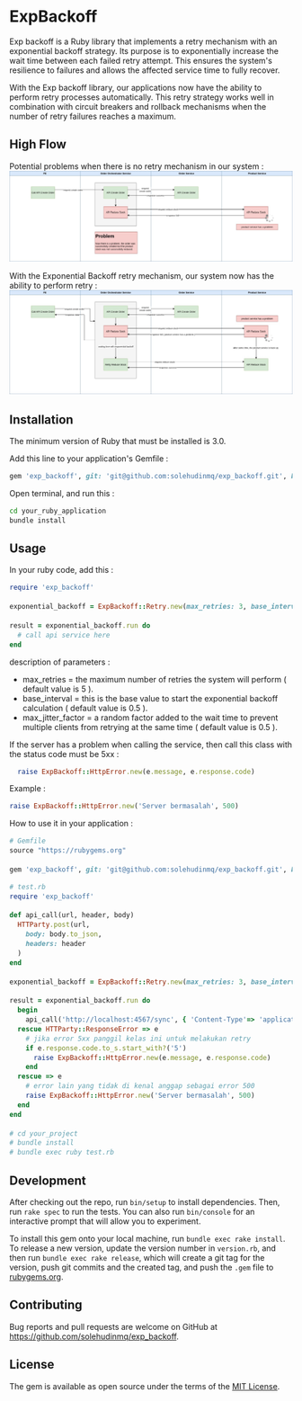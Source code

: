 # ExpBackoff

Exp backoff is a Ruby library that implements a retry mechanism with an exponential backoff strategy. Its purpose is to exponentially increase the wait time between each failed retry attempt. This ensures the system's resilience to failures and allows the affected service time to fully recover.

With the Exp backoff library, our applications now have the ability to perform retry processes automatically. This retry strategy works well in combination with circuit breakers and rollback mechanisms when the number of retry failures reaches a maximum.

## High Flow

Potential problems when there is no retry mechanism in our system :
![Logo Ruby](https://github.com/solehudinmq/exp_backoff/blob/development/high_flow/Exp%20Backoff.jpg)

With the Exponential Backoff retry mechanism, our system now has the ability to perform retry :
![Logo Ruby](https://github.com/solehudinmq/exp_backoff/blob/development/high_flow/Exp%20Backoff-solution.jpg)

## Installation

The minimum version of Ruby that must be installed is 3.0.

Add this line to your application's Gemfile :

```ruby
gem 'exp_backoff', git: 'git@github.com:solehudinmq/exp_backoff.git', branch: 'main'
```

Open terminal, and run this : 
```bash
cd your_ruby_application
bundle install
```

## Usage

In your ruby ​​code, add this :
```ruby
require 'exp_backoff'

exponential_backoff = ExpBackoff::Retry.new(max_retries: 3, base_interval: 1, max_jitter_factor: 1)

result = exponential_backoff.run do
  # call api service here 
end
```

description of parameters :
- max_retries = the maximum number of retries the system will perform ( default value is 5 ).
- base_interval = this is the base value to start the exponential backoff calculation ( default value is 0.5 ).
- max_jitter_factor = a random factor added to the wait time to prevent multiple clients from retrying at the same time ( default value is 0.5 ).

If the server has a problem when calling the service, then call this class with the status code must be 5xx :
```ruby
  raise ExpBackoff::HttpError.new(e.message, e.response.code)
```

Example : 

```ruby
raise ExpBackoff::HttpError.new('Server bermasalah', 500)
```

How to use it in your application :
```ruby
# Gemfile
source "https://rubygems.org"

gem 'exp_backoff', git: 'git@github.com:solehudinmq/exp_backoff.git', branch: 'main'
```

```ruby
# test.rb
require 'exp_backoff'

def api_call(url, header, body)
  HTTParty.post(url,
    body: body.to_json,
    headers: header
  )
end

exponential_backoff = ExpBackoff::Retry.new(max_retries: 3, base_interval: 1, max_jitter_factor: 1)

result = exponential_backoff.run do
  begin
    api_call('http://localhost:4567/sync', { 'Content-Type'=> 'application/json' }, { "user_id": 1, "total_amount": 50000 })
  rescue HTTParty::ResponseError => e
    # jika error 5xx panggil kelas ini untuk melakukan retry
    if e.response.code.to_s.start_with?('5')
      raise ExpBackoff::HttpError.new(e.message, e.response.code)
    end
  rescue => e
    # error lain yang tidak di kenal anggap sebagai error 500
    raise ExpBackoff::HttpError.new('Server bermasalah', 500)
  end
end

# cd your_project
# bundle install
# bundle exec ruby test.rb
```

## Development

After checking out the repo, run `bin/setup` to install dependencies. Then, run `rake spec` to run the tests. You can also run `bin/console` for an interactive prompt that will allow you to experiment.

To install this gem onto your local machine, run `bundle exec rake install`. To release a new version, update the version number in `version.rb`, and then run `bundle exec rake release`, which will create a git tag for the version, push git commits and the created tag, and push the `.gem` file to [rubygems.org](https://rubygems.org).

## Contributing

Bug reports and pull requests are welcome on GitHub at https://github.com/solehudinmq/exp_backoff.

## License

The gem is available as open source under the terms of the [MIT License](https://opensource.org/licenses/MIT).
